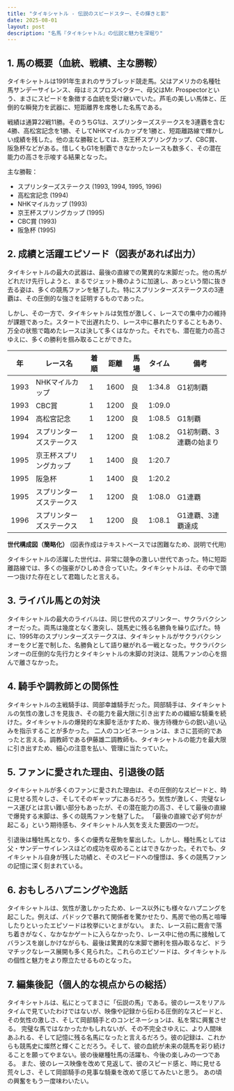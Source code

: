 ```yaml
---
title: "タイキシャトル - 伝説のスピードスター、その輝きと影"
date: 2025-08-01
layout: post
description: "名馬『タイキシャトル』の伝説と魅力を深堀り"
---
```


## 1. 馬の概要（血統、戦績、主な勝鞍）

タイキシャトルは1991年生まれのサラブレッド競走馬。父はアメリカの名種牡馬サンデーサイレンス、母はミスプロスペクター、母父はMr. Prospectorという、まさにスピードを象徴する血統を受け継いでいた。芦毛の美しい馬体と、圧倒的な瞬発力を武器に、短距離界を席巻した名馬である。

戦績は通算22戦11勝。そのうちG1は、スプリンターズステークスを3連覇を含む4勝、高松宮記念を1勝、そしてNHKマイルカップを1勝と、短距離路線で輝かしい成績を残した。他の主な勝鞍としては、京王杯スプリングカップ、CBC賞、阪急杯などがある。惜しくもG1を制覇できなかったレースも数多く、その潜在能力の高さを示唆する結果となった。

主な勝鞍：

* スプリンターズステークス (1993, 1994, 1995, 1996)
* 高松宮記念 (1994)
* NHKマイルカップ (1993)
* 京王杯スプリングカップ (1995)
* CBC賞 (1993)
* 阪急杯 (1995)


## 2. 成績と活躍エピソード（図表があれば出力）

タイキシャトルの最大の武器は、最後の直線での驚異的な末脚だった。他の馬がどれだけ先行しようと、まるでジェット機のように加速し、あっという間に抜き去る姿は、多くの競馬ファンを魅了した。特にスプリンターズステークスの3連覇は、その圧倒的な強さを証明するものであった。

しかし、その一方で、タイキシャトルは気性が激しく、レースでの集中力の維持が課題であった。スタートで出遅れたり、レース中に暴れたりすることもあり、万全の状態で臨めたレースは決して多くはなかった。それでも、潜在能力の高さゆえに、多くの勝利を掴み取ることができた。

| 年 | レース名             | 着順 | 距離 | 馬場 | タイム      | 備考                               |
|---|----------------------|------|-----|-----|------------|------------------------------------|
| 1993 | NHKマイルカップ       | 1    | 1600| 良   | 1:34.8     | G1初制覇                             |
| 1993 | CBC賞               | 1    | 1200| 良   | 1:09.0     |                                    |
| 1994 | 高松宮記念           | 1    | 1200| 良   | 1:08.5     | G1制覇                               |
| 1994 | スプリンターズステークス | 1    | 1200| 良   | 1:08.2     | G1初制覇、3連覇の始まり                  |
| 1995 | 京王杯スプリングカップ | 1    | 1400| 良   | 1:20.7     |                                    |
| 1995 | 阪急杯               | 1    | 1400| 良   | 1:20.2     |                                    |
| 1995 | スプリンターズステークス | 1    | 1200| 良   | 1:08.0     | G1連覇                               |
| 1996 | スプリンターズステークス | 1    | 1200| 良   | 1:08.1     | G1連覇、3連覇達成                      |


**世代構成図（簡略化）**  (図表作成はテキストベースでは困難なため、説明で代用)

タイキシャトルの活躍した世代は、非常に競争の激しい世代であった。特に短距離路線では、多くの強豪がひしめき合っていた。タイキシャトルは、その中で頭一つ抜けた存在として君臨したと言える。


## 3. ライバル馬との対決

タイキシャトルの最大のライバルは、同じ世代のスプリンター、サクラバクシンオーだった。両馬は幾度となく激突し、競馬史に残る名勝負を繰り広げた。特に、1995年のスプリンターズステークスは、タイキシャトルがサクラバクシンオーをクビ差で制した、名勝負として語り継がれる一戦となった。サクラバクシンオーの圧倒的な先行力とタイキシャトルの末脚の対決は、競馬ファンの心を掴んで離さなかった。


## 4. 騎手や調教師との関係性

タイキシャトルの主戦騎手は、岡部幸雄騎手だった。岡部騎手は、タイキシャトルの気性の激しさを見抜き、その能力を最大限に引き出すための繊細な騎乗を続けた。タイキシャトルの爆発的な末脚を活かすため、後方待機からの鋭い追い込みを指示することが多かった。  二人のコンビネーションは、まさに芸術的であったと言える。調教師である伊藤雄二調教師も、タイキシャトルの能力を最大限に引き出すため、細心の注意を払い、管理に当たっていた。


## 5. ファンに愛された理由、引退後の話

タイキシャトルが多くのファンに愛された理由は、その圧倒的なスピードと、時に見せる荒々しさ、そしてそのギャップにあるだろう。気性が激しく、完璧なレース運びとは言い難い部分もあったが、その潜在能力の高さ、そして最後の直線で爆発する末脚は、多くの競馬ファンを魅了した。  「最後の直線で必ず何かが起こる」という期待感も、タイキシャトル人気を支えた要因の一つだ。

引退後は種牡馬となり、多くの優秀な産駒を輩出した。しかし、種牡馬としては父・サンデーサイレンスほどの成功を収めることはできなかった。それでも、タイキシャトル自身が残した功績と、そのスピードへの憧憬は、多くの競馬ファンの記憶に深く刻まれている。


## 6. おもしろハプニングや逸話

タイキシャトルは、気性が激しかったため、レース以外にも様々なハプニングを起こした。例えば、パドックで暴れて関係者を驚かせたり、馬房で他の馬と喧嘩したりといったエピソードは枚挙にいとまがない。  また、レース前に厩舎で落ち着きがなく、なかなかゲートに入らなかったり、レース中に他の馬に接触してバランスを崩しかけながらも、最後は驚異的な末脚で勝利を掴み取るなど、ドラマチックなレース展開も多く見られた。これらのエピソードは、タイキシャトルの個性と魅力をより際立たせるものとなった。


## 7. 編集後記（個人的な視点からの総括）

タイキシャトルは、私にとってまさに「伝説の馬」である。彼のレースをリアルタイムで見ていたわけではないが、映像や記録から伝わる圧倒的なスピードと、その気性の激しさ、そして岡部騎手とのコンビネーションは、私を常に興奮させる。  完璧な馬ではなかったかもしれないが、その不完全さゆえに、より人間味あふれる、そして記憶に残る名馬になったと言えるだろう。彼の記録は、これからも競馬史に燦然と輝くことだろう。そして、彼の血統が未来の競馬を彩り続けることを願ってやまない。彼の後継種牡馬の活躍も、今後の楽しみの一つである。  また、彼のレース映像を改めて見返して、彼のスピード感と、時に見せる荒々しさ、そして岡部騎手の見事な騎乗を改めて感じてみたいと思う。  あの頃の興奮をもう一度味わいたい。
